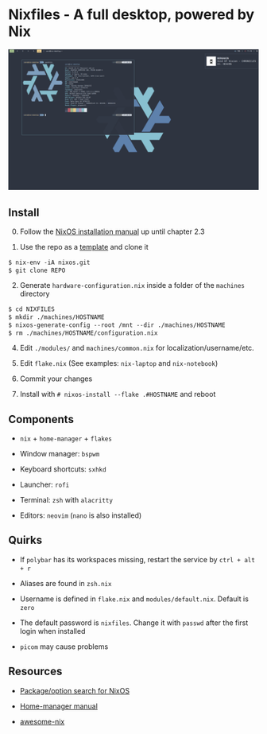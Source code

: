 # Nixfiles - A full desktop, powered by Nix

![Screenshot](./screenshots/neofetch.png)

## Install

0. Follow the [NixOS installation manual](https://nixos.org/manual/nixos/stable/) up until chapter 2.3

1. Use the repo as a [template](https://github.com/TonyTheAce/open-dots/generate) and clone it

```
$ nix-env -iA nixos.git
$ git clone REPO
```

2. Generate `hardware-configuration.nix` inside a folder of the `machines` directory

```
$ cd NIXFILES
$ mkdir ./machines/HOSTNAME
$ nixos-generate-config --root /mnt --dir ./machines/HOSTNAME
$ rm ./machines/HOSTNAME/configuration.nix
```

4. Edit `./modules/` and `machines/common.nix` for localization/username/etc.

5. Edit `flake.nix` (See examples: `nix-laptop` and `nix-notebook`)

6. Commit your changes

7. Install with `# nixos-install --flake .#HOSTNAME` and reboot

## Components

- `nix` + `home-manager` + `flakes`

- Window manager: `bspwm` 

- Keyboard shortcuts: `sxhkd`

- Launcher: `rofi`

- Terminal: `zsh` with `alacritty`

- Editors: `neovim` (`nano` is also installed)

## Quirks

- If `polybar` has its workspaces missing, restart the service by `ctrl + alt + r`

- Aliases are found in `zsh.nix`

- Username is defined in `flake.nix` and `modules/default.nix`. Default is `zero`

- The default password is `nixfiles`. Change it with `passwd` after the first login when installed

- `picom` may cause problems

## Resources

- [Package/option search for NixOS](https://search.nixos.org)

- [Home-manager manual](https://rycee.gitlab.io/home-manager/)

- [awesome-nix](https://github.com/nix-community/awesome-nix)
